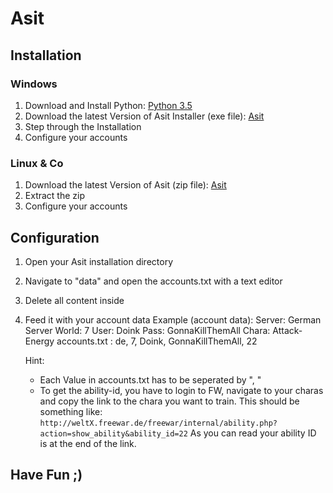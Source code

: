 # Asit

## Installation

### Windows
1. Download and Install Python:
    [Python 3.5](https://www.python.org/ftp/python/3.5.0/python-3.5.0-amd64.exe)
2. Download the latest Version of Asit Installer (exe file):
    [Asit](https://github.com/6H057WH1P3/Asit/releases)
3. Step through the Installation
4. Configure your accounts

### Linux & Co
1. Download the latest Version of Asit (zip file):
    [Asit](https://github.com/6H057WH1P3/Asit/releases)
2. Extract the zip
3. Configure your accounts

## Configuration
1. Open your Asit installation directory
2. Navigate to "data" and open the accounts.txt with a text editor
3. Delete all content inside
4. Feed it with your account data
    Example (account data):
        Server: German Server
        World: 7
        User: Doink
        Pass: GonnaKillThemAll
        Chara: Attack-Energy
    accounts.txt :
        de, 7, Doink, GonnaKillThemAll, 22

    Hint:
    * Each Value in accounts.txt has to be seperated by ", "
    * To get the ability-id, you have to login to FW, navigate to your charas and copy the link to the chara you want to train. This should be something like:
        ```http://weltX.freewar.de/freewar/internal/ability.php?action=show_ability&ability_id=22```
        As you can read your ability ID is at the end of the link.

## Have Fun ;)
